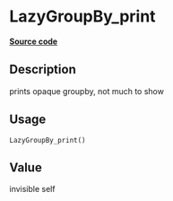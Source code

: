 
# LazyGroupBy_print

[**Source code**](https://github.com/pola-rs/r-polars/tree/main/R/lazyframe__group_by.R#L77)

## Description

prints opaque groupby, not much to show

## Usage

<pre><code class='language-R'>LazyGroupBy_print()
</code></pre>

## Value

invisible self
